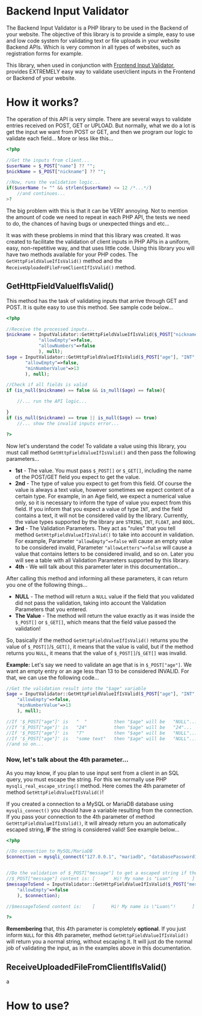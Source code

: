 # Backend Input Validator

The Backend Input Validator is a PHP library to be used in the Backend of your website. The objective of this library is to provide a simple, easy to use and low code system for validating text or file uploads in your website Backend APIs. Which is very common in all types of websites, such as registration forms for example.

This library, when used in conjunction with <a href="https://github.com/marcos4503/frontend-input-validator">Frontend Input Validator</a>, provides EXTREMELY easy way to validate user/client inputs in the Frontend or Backend of your website.

# How it works?

The operation of this API is very simple. There are several ways to validate entries received on POST, GET or UPLOAD. But normally, what we do a lot is get the input we want from POST or GET, and then we program our logic to validate each field... More or less like this...

```php
<?php

//Get the inputs from client...
$userName = $_POST["name"] ?? "";
$nickName = $_POST["nickname"] ?? "";

//Now, runs the validation logic...
if($userName != "" && strlen($userName) <= 12 /*...*/)
    //and continues...
>?
```

The big problem with this is that it can be VERY annoying. Not to mention the amount of code we need to repeat in each PHP API, the tests we need to do, the chances of having bugs or unexpected things and etc...

It was with these problems in mind that this library was created. It was created to facilitate the validation of client inputs in PHP APIs in a uniform, easy, non-repetitive way, and that uses little code. Using this library you will have two methods available for your PHP codes. The `GetHttpFieldValueIfIsValid()` method and the `ReceiveUploadedFileFromClientIfIsValid()` method.

<h2>GetHttpFieldValueIfIsValid()</h2>

This method has the task of validating inputs that arrive through GET and POST. It is quite easy to use this method. See sample code below...

```php
<?php

//Receive the processed inputs...
$nickname = InputValidator::GetHttpFieldValueIfIsValid($_POST["nickname"], "STRING", array(
            "allowEmpty"=>false,
            "allowNumbers"=>false
            ), null);
$age = InputValidator::GetHttpFieldValueIfIsValid($_POST["age"], "INT", array(
       "allowEmpty"=>false,
       "minNumberValue"=>13
       ), null);

//Check if all fields is valid
if (is_null($nickname) == false && is_null($age) == false){

    //... run the API logic...

}
if (is_null($nickname) == true || is_null($age) == true)
    //... show the invalid inputs error...

?>
```

Now let's understand the code! To validate a value using this library, you must call method `GetHttpFieldValueIfIsValid()` and then pass the following parameters...

- <b>1st</b> - The value. You must pass `$_POST[]` or `$_GET[]`, including the name of the POST/GET field you expect to get the value.
- <b>2nd</b> - The type of value you expect to get from this field. Of course the value is always a text value, however sometimes we expect content of a certain type. For example, in an Age field, we expect a numerical value only, so it is necessary to inform the type of value you expect from this field. If you inform that you expect a value of type `INT`, and the field contains a text, it will not be considered valid by the library. Currently, the value types supported by the library are `STRING`, `INT`, `FLOAT`, and `BOOL`.
- <b>3rd</b> - The Validation Parameters. They act as "rules" that you tell method `GetHttpFieldValueIfIsValid()` to take into account in validation. For example, Parameter `"allowEmpty"=>false` will cause an empty value to be considered invalid, Parameter `"allowLetters"=>false` will cause a value that contains letters to be considered invalid, and so on. Later you will see a table with all Validation Parameters supported by this library.
- <b>4th</b> - We will talk about this parameter later in this documentation...

After calling this method and informing all these parameters, it can return you one of the following things...

- <b>NULL</b> - The method will return a `NULL` value if the field that you validated did not pass the validation, taking into account the Validation Parameters that you entered.
- <b>The Value</b> - The method will return the value exactly as it was inside the `$_POST[]` or `$_GET[]`, which means that the field value passed the validation!

So, basically if the method `GetHttpFieldValueIfIsValid()` returns you the value of `$_POST[]`/`$_GET[]`, it means that the value is valid, but if the method returns you `NULL`, it means that the value of `$_POST[]`/`$_GET[]` was invalid.

<b>Example:</b> Let's say we need to validate an age that is in `$_POST["age"]`. We want an empty entry or an age less than 13 to be considered INVALID. For that, we can use the following code...

```php
//Get the validation result into the "$age" variable
$age = InputValidator::GetHttpFieldValueIfIsValid($_POST["age"], "INT", array(
    "allowEmpty"=>false,
    "minNumberValue"=>13
    ), null);

//If '$_POST["age"]' is   "  "          then "$age" will be   "NULL"...
//If '$_POST["age"]' is   "24"          then "$age" will be   "24"...
//If '$_POST["age"]' is   "7"           then "$age" will be   "NULL"...
//If '$_POST["age"]' is   "some text"   then "$age" will be   "NULL"...
//and so on...
```

<h3>Now, let's talk about the 4th parameter...</h3>

As you may know, if you plan to use input sent from a client in an SQL query, you must escape the string. For this we normally use PHP `mysqli_real_escape_string()` method. Here comes the 4th parameter of method `GetHttpFieldValueIfIsValid()`!

If you created a connection to a MySQL or MariaDB database using `mysqli_connect()` you should have a variable resulting from the connection. If you pass your connection to the 4th parameter of method `GetHttpFieldValueIfIsValid()`, it will already return you an automatically escaped string, <b>**IF**</b> the string is considered valid! See example below...

```php
<?php

//Do connection to MySQL/MariaDB
$connection = mysqli_connect("127.0.0.1", "mariadb", "databasePassword123", "db_name", "3306");


//Do the validation of $_POST["message"] to get a escaped string if the value from it is valid...
//$_POST["message"] content is: [       Hi! My name is "Luan"!       ]
$messageToSend = InputValidator::GetHttpFieldValueIfIsValid($_POST["message"], "STRING", array(
    "allowEmpty"=>false
    ), $connection);

//$messageToSend content is:    [      Hi! My name is \"Luan\"!      ]

?>
```

<b>Remembering</b> that, this 4th parameter is completely **optional**. If you just inform `NULL` for this 4th parameter, method `GetHttpFieldValueIfIsValid()` will return you a normal string, without escaping it. It will just do the normal job of validating the input, as in the examples above in this documentation.

<h2>ReceiveUploadedFileFromClientIfIsValid()</h2>

a

# How to use?